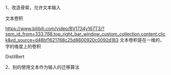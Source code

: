 1、改造骨架，允许文本输入 

文本卷积

https://www.bilibili.com/video/BV1734y167T3/?spm_id_from=333.788.top_right_bar_window_custom_collection.content.click&vd_source=d48bf1621768c25d8800920c0092d183
文本卷积是在一维的，字的维度上的卷积

DistilBert

2、别的使用文本作为输入的迁移算法



